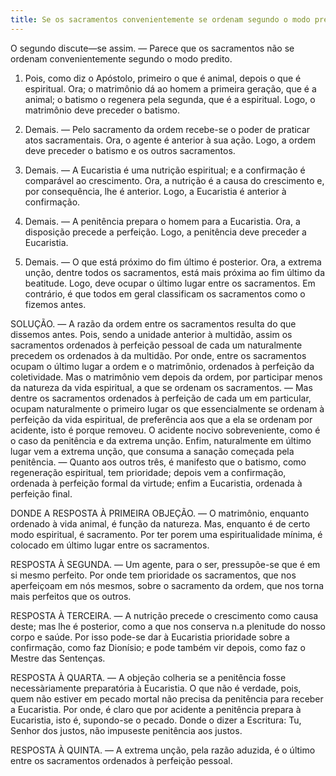 ```yaml
---
title: Se os sacramentos convenientemente se ordenam segundo o modo predito
---
```


O segundo discute—se assim. — Parece que os sacramentos não se ordenam convenientemente segundo o modo predito.  

1. Pois, como diz o Apóstolo, primeiro o que é animal, depois o que é espiritual. Ora; o matrimônio dá ao homem a primeira geração, que é a animal; o batismo o regenera pela segunda, que é a espiritual. Logo, o matrimônio deve preceder o batismo.  

2. Demais. — Pelo sacramento da ordem recebe-se o poder de praticar atos sacramentais. Ora, o agente é anterior à sua ação. Logo, a ordem deve preceder o batismo e os outros sacramentos. 

3. Demais. — A Eucaristia é uma nutrição espiritual; e a confirmação é comparável ao crescimento. Ora, a nutrição é a causa do crescimento e, por consequência, lhe é anterior. Logo, a Eucaristia é anterior à confirmação.  

4. Demais. — A penitência prepara o homem para a Eucaristia. Ora, a disposição precede a perfeição. Logo, a penitência deve preceder a Eucaristia.  

5. Demais. — O que está próximo do fim último é posterior. Ora, a extrema unção, dentre todos os sacramentos, está mais próxima ao fim último da beatitude. Logo, deve ocupar o último lugar entre os sacramentos.  Em contrário, é que todos em geral classificam os sacramentos como o fizemos antes.  

SOLUÇÃO. — A razão da ordem entre os sacramentos resulta do que dissemos antes. Pois, sendo a unidade anterior à multidão, assim os sacramentos ordenados à perfeição pessoal de cada um naturalmente precedem os ordenados à da multidão. Por onde, entre os sacramentos ocupam o último lugar a ordem e o matrimônio, ordenados à perfeição da coletividade. Mas o matrimônio vem depois da ordem, por participar menos da natureza da vida espiritual, a que se ordenam os sacramentos. — Mas dentre os sacramentos ordenados à perfeição de cada um em particular, ocupam naturalmente o primeiro lugar os que essencialmente se ordenam à perfeição da vida espiritual, de preferência aos que a ela se ordenam por acidente, isto é porque removeu. O acidente nocivo sobreveniente, como é o caso da penitência e da extrema unção. Enfim, naturalmente em último lugar vem a extrema unção, que consuma a sanação começada pela penitência. — Quanto aos outros três, é manifesto que o batismo, como regeneração espiritual, tem prioridade; depois vem a confirmação, ordenada à perfeição formal da virtude; enfim a Eucaristia, ordenada à perfeição final.  

DONDE A RESPOSTA À PRIMEIRA OBJEÇÃO. — O matrimônio, enquanto ordenado à vida animal, é função da natureza. Mas, enquanto é de certo modo espiritual, é sacramento. Por ter porem uma espiritualidade mínima, é colocado em último lugar entre os sacramentos.  

RESPOSTA À SEGUNDA. — Um agente, para o ser, pressupõe-se que é em si mesmo perfeito. Por onde tem prioridade os sacramentos, que nos aperfeiçoam em nós mesmos, sobre o sacramento da ordem, que nos torna mais perfeitos que os outros.  

RESPOSTA À TERCEIRA. — A nutrição precede o crescimento como causa deste; mas lhe é posterior, como a que nos conserva n.a plenitude do nosso corpo e saúde. Por isso pode-se dar à Eucaristia prioridade sobre a confirmação, como faz Dionísio; e pode também vir depois, como faz o Mestre das Sentenças.  

RESPOSTA À QUARTA. — A objeção colheria se a penitência fosse necessàriamente preparatória à Eucaristia. O que não é verdade, pois, quem não estiver em pecado mortal não precisa da penitência para receber a Eucaristia. Por onde, é claro que por acidente a penitência prepara à Eucaristia, isto é, supondo-se o pecado. Donde o dizer a Escritura: Tu, Senhor dos justos, não impuseste penitência aos justos.  

RESPOSTA À QUINTA. — A extrema unção, pela razão aduzida, é o último entre os sacramentos ordenados à perfeição pessoal.